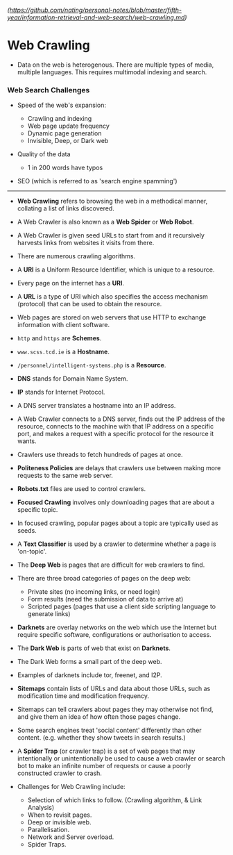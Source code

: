 
*(https://github.com/nating/personal-notes/blob/master/fifth-year/information-retrieval-and-web-search/web-crawling.md)*

# Web Crawling

* Data on the web is heterogenous. There are multiple types of media, multiple languages. This requires multimodal indexing and search.

### Web Search Challenges

* Speed of the web's expansion:
  * Crawling and indexing
  * Web page update frequency
  * Dynamic page generation
  * Invisible, Deep, or Dark web

* Quality of the data
  * 1 in 200 words have typos

* SEO (which is referred to as 'search engine spamming')

---

* **Web Crawling** refers to browsing the web in a methodical manner, collating a list of links discovered.

* A Web Crawler is also known as a **Web Spider** or **Web Robot**.

* A Web Crawler is given seed URLs to start from and it recursively harvests links from websites it visits from there.

* There are numerous crawling algorithms.

* A **URI** is a Uniform Resource Identifier, which is unique to a resource.

* Every page on the internet has a **URI**.

* A **URL** is a type of URI which also specifies the access mechanism (protocol) that can be used to obtain the resource.

* Web pages are stored on web servers that use HTTP to exchange information with client software.

* `http` and `https` are **Schemes**.

* `www.scss.tcd.ie` is a **Hostname**.

* `/personnel/intelligent-systems.php` is a **Resource**.

* **DNS** stands for Domain Name System.

* **IP** stands for Internet Protocol.

* A DNS server translates a hostname into an IP address.

* A Web Crawler connects to a DNS server, finds out the IP address of the resource, connects to the machine with that IP address on a specific port, and makes a request with a specific protocol for the resource it wants.

* Crawlers use threads to fetch hundreds of pages at once.

* **Politeness Policies** are delays that crawlers use between making more requests to the same web server.

* **Robots.txt** files are used to control crawlers.

* **Focused Crawling** involves only downloading pages that are about a specific topic.

* In focused crawling, popular pages about a topic are typically used as seeds.

* A **Text Classifier** is used by a crawler to determine whether a page is 'on-topic'.

* The **Deep Web** is pages that are difficult for web crawlers to find.

* There are three broad categories of pages on the deep web:
  * Private sites (no incoming links, or need login)
  * Form results (need the submission of data to arrive at)
  * Scripted pages (pages that use a client side scripting language to generate links)

* **Darknets**  are overlay networks on the web which use the Internet but require specific software, configurations or authorisation to access.

* The **Dark Web** is parts of web that exist on **Darknets**.

* The Dark Web forms a small part of the deep web.

* Examples of darknets include tor, freenet, and I2P.

* **Sitemaps** contain lists of URLs and data about those URLs, such as modification time and modification frequency.

* Sitemaps can tell crawlers about pages they may otherwise not find, and give them an idea of how often those pages change.

* Some search engines treat 'social content' differently than other content. (e.g. whether they show tweets in search results.)

* A **Spider Trap** (or crawler trap) is a set of web pages that may intentionally or unintentionally be used to cause a web crawler or search bot to make an infinite number of requests or cause a poorly constructed crawler to crash.

* Challenges for Web Crawling include:
  * Selection of which links to follow. (Crawling algorithm, & Link Analysis)
  * When to revisit pages.
  * Deep or invisible web.
  * Parallelisation.
  * Network and Server overload.
  * Spider Traps.
